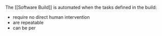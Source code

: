 The [[Software Build]] is automated when the tasks defined in the build:
- require no direct human intervention
- are repeatable
- can be per